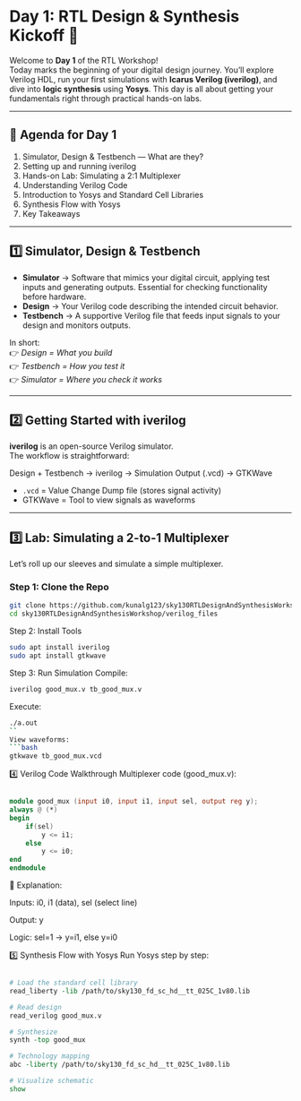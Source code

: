 # Day 1: RTL Design & Synthesis Kickoff 🚀

Welcome to **Day 1** of the RTL Workshop!  
Today marks the beginning of your digital design journey. You’ll explore Verilog HDL, run your first simulations with **Icarus Verilog (iverilog)**, and dive into **logic synthesis** using **Yosys**. This day is all about getting your fundamentals right through practical hands-on labs.  

---

## 📌 Agenda for Day 1
1. Simulator, Design & Testbench — What are they?  
2. Setting up and running iverilog  
3. Hands-on Lab: Simulating a 2:1 Multiplexer  
4. Understanding Verilog Code  
5. Introduction to Yosys and Standard Cell Libraries  
6. Synthesis Flow with Yosys  
7. Key Takeaways  

---

## 1️⃣ Simulator, Design & Testbench

- **Simulator** → Software that mimics your digital circuit, applying test inputs and generating outputs. Essential for checking functionality before hardware.  
- **Design** → Your Verilog code describing the intended circuit behavior.  
- **Testbench** → A supportive Verilog file that feeds input signals to your design and monitors outputs.  

In short:  
👉 *Design = What you build*  
👉 *Testbench = How you test it*  
👉 *Simulator = Where you check it works*

---

## 2️⃣ Getting Started with iverilog

**iverilog** is an open-source Verilog simulator.  
The workflow is straightforward:  

Design + Testbench → iverilog → Simulation Output (.vcd) → GTKWave

- `.vcd` = Value Change Dump file (stores signal activity)  
- GTKWave = Tool to view signals as waveforms  

---

## 3️⃣ Lab: Simulating a 2-to-1 Multiplexer

Let’s roll up our sleeves and simulate a simple multiplexer.  

### Step 1: Clone the Repo
```bash
git clone https://github.com/kunalg123/sky130RTLDesignAndSynthesisWorkshop.git
cd sky130RTLDesignAndSynthesisWorkshop/verilog_files
```
Step 2: Install Tools
```bash
sudo apt install iverilog
sudo apt install gtkwave
```
Step 3: Run Simulation
Compile:
```bash
iverilog good_mux.v tb_good_mux.v
```
Execute:

```bash
./a.out
``
View waveforms:
```bash
gtkwave tb_good_mux.vcd
```

4️⃣ Verilog Code Walkthrough
Multiplexer code (good_mux.v):
```verilog

module good_mux (input i0, input i1, input sel, output reg y);
always @ (*)
begin
    if(sel)
        y <= i1;
    else 
        y <= i0;
end
endmodule
```

🔎 Explanation:

Inputs: i0, i1 (data), sel (select line)

Output: y

Logic: sel=1 → y=i1, else y=i0


5️⃣ Synthesis Flow with Yosys
Run Yosys step by step:

```tcl

# Load the standard cell library
read_liberty -lib /path/to/sky130_fd_sc_hd__tt_025C_1v80.lib

# Read design
read_verilog good_mux.v

# Synthesize
synth -top good_mux

# Technology mapping
abc -liberty /path/to/sky130_fd_sc_hd__tt_025C_1v80.lib

# Visualize schematic
show
```
